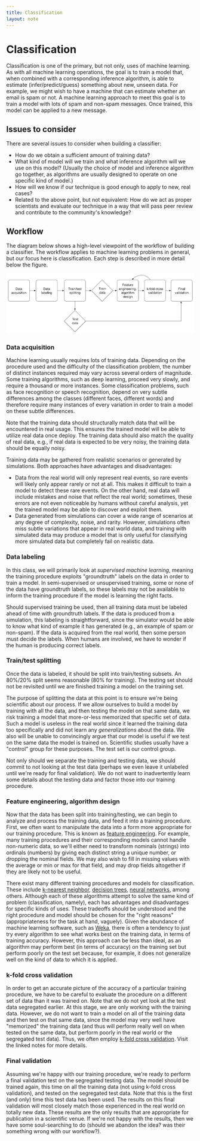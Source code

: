 ```yaml
---
title: Classification
layout: note
---
```


# Classification

Classification is one of the primary, but not only, uses of machine learning. As with all machine learning operations, the goal is to train a model that, when combined with a corresponding inference algorithm, is able to estimate (infer/predict/guess) something about new, unseen data. For example, we might wish to have a machine that can estimate whether an email is spam or not. A machine learning approach to meet this goal is to train a model with lots of spam and non-spam messages. Once trained, this model can be applied to a new message.

## Issues to consider

There are several issues to consider when building a classifier:

- How do we obtain a sufficient amount of training data?
- What kind of model will we train and what inference algorithm will we use on this model? (Usually the choice of model and inference algorithm go together, as algorithms are usually designed to operate on one specific kind of model.)
- How will we know if our technique is good enough to apply to new, real cases?
- Related to the above point, but not equivalent: How do we act as proper scientists and evaluate our technique in a way that will pass peer review and contribute to the community's knowledge?

## Workflow

The diagram below shows a high-level viewpoint of the workflow of building a classifier. The workflow applies to machine learning problems in general, but our focus here is classification. Each step is described in more detail below the figure.

![Classification workflow](/images/classification-workflow.png)

### Data acquisition

Machine learning usually requires lots of training data. Depending on the procedure used and the difficulty of the classification problem, the number of distinct instances required may vary across several orders of magnitude. Some training algorithms, such as deep learning, proceed very slowly, and require a thousand or more instances. Some classification problems, such as face recognition or speech recognition, depend on very subtle differences among the classes (different faces, different words) and therefore require many instances of every variation in order to train a model on these subtle differences.

Note that the training data should structurally match data that will be encountered in real usage. This ensures the trained model will be able to utilize real data once deploy. The training data should also match the quality of real data, e.g., if real data is expected to be very noisy, the training data should be equally noisy.

Training data may be gathered from realistic scenarios or generated by simulations. Both approaches have advantages and disadvantages:

- Data from the real world will only represent real events, so rare events will likely only appear rarely or not at all. This makes it difficult to train a model to detect these rare events. On the other hand, real data will include mistakes and noise that reflect the real world; sometimes, these errors are not even noticeable by humans without careful analysis, yet the trained model may be able to discover and exploit them.
- Data generated from simulations can cover a wide range of scenarios at any degree of complexity, noise, and rarity. However, simulations often miss subtle variations that appear in real world data, and training with simulated data may produce a model that is only useful for classifying more simulated data but completely fail on realistic data.

### Data labeling

In this class, we will primarily look at *supervised machine learning*, meaning the training procedure exploits "groundtruth" labels on the data in order to train a model. In semi-supervised or unsupervised training, some or none of the data have groundtruth labels, so these labels may not be available to inform the training procedure if the model is learning the right facts.

Should supervised training be used, then all training data must be labeled ahead of time with groundtruth labels. If the data is produced from a simulation, this labeling is straightforward, since the simulator would be able to know what kind of example it has generated (e.g., an example of spam or non-spam). If the data is acquired from the real world, then some person must decide the labels. When humans are involved, we have to wonder if the human is producing correct labels.

### Train/test splitting

Once the data is labeled, it should be split into train/testing subsets. An 80%/20% split seems reasonable (80% for training). The testing set should not be revisited until we are finished training a model on the training set.

The purpose of splitting the data at this point is to ensure we're being scientific about our process. If we allow ourselves to build a model by training with all the data, and then testing the model on that same data, we risk training a model that more-or-less memorized that specific set of data. Such a model is useless in the real world since it learned the training data too specifically and did not learn any *generalizations* about the data. We also will be unable to convincingly argue that our model is useful if we test on the same data the model is trained on. Scientific studies usually have a "control" group for these purposes. The test set is our control group.

Not only should we separate the training and testing data, we should commit to not looking at the test data (perhaps we even leave it unlabeled until we're ready for final validation). We do not want to inadvertently learn some details about the testing data and factor those into our training procedure.

### Feature engineering, algorithm design

Now that the data has been split into training/testing, we can begin to analyze and process the training data, and feed it into a training procedure. First, we often want to manipulate the data into a form more appropriate for our training procedure. This is known as [feature engineering](/notes/feature-engineering.html). For example, many training procedures and their corresponding models cannot handle non-numeric data, so we'll either need to transform nominals (strings) into ordinals (numbers) by giving each distinct string a unique number, or dropping the nominal fields. We may also wish to fill in missing values with the average or min or max for that field, and may drop fields altogether if they are likely not to be useful.

There exist many different training procedures and models for classification. These include [k-nearest neighbor](/notes/k-nn.html), [decision trees](/notes/decision-trees.html), [neural networks](/notes/neural-networks.html), among others. Although each of these algorithms attempt to solve the same kind of problem (classification, namely), each has advantages and disadvantages for specific kinds of uses. These tradeoffs should be understood and the right procedure and model should be chosen for the "right reasons" (appropriateness for the task at hand, vaguely). Given the abundance of machine learning software, such as [Weka](/notes/weka-classification.html), there is often a tendency to just try every algorithm to see what works best on the training data, in terms of training accuracy. However, this approach can be less than ideal, as an algorithm may perform best (in terms of accuracy) on the training set but perform poorly on the test set because, for example, it does not generalize well on the kind of data to which it is applied.

### k-fold cross validation

In order to get an accurate picture of the accuracy of a particular training procedure, we have to be careful to evaluate the procedure on a different set of data than it was trained on. Note that we do not yet look at the test data segregated earlier. At this stage, we are only working with the training data. However, we do not want to train a model on all of the training data and then test on that same data, since the model may very well have "memorized" the training data (and thus will perform really well on when tested on the same data, but perform poorly in the real world or the segregated test data). Thus, we often employ [k-fold cross validation](/notes/classification-evaluation.html). Visit the linked notes for more details.

### Final validation

Assuming we're happy with our training procedure, we're ready to perform a final validation test on the segregated testing data. The model should be trained again, this time on all the training data (not using k-fold cross validation), and tested on the segregated test data. Note that this is the first (and only) time this test data has been used. The results on this final validation will most closely match those experienced in the real world on totally new data. These results are the only results that are appropriate for publication in a scientific venue. If we're not happy with the results, then we have some soul-searching to do (should we abandon the idea? was their something wrong with our workflow?).

